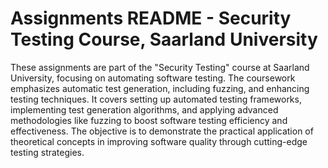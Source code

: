 # Assignments README - Security Testing Course, Saarland University

These assignments are part of the "Security Testing" course at Saarland University, focusing on automating software testing. The coursework emphasizes automatic test generation, including fuzzing, and enhancing testing techniques. It covers setting up automated testing frameworks, implementing test generation algorithms, and applying advanced methodologies like fuzzing to boost software testing efficiency and effectiveness. The objective is to demonstrate the practical application of theoretical concepts in improving software quality through cutting-edge testing strategies.
